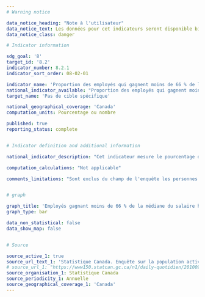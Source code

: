 ```yaml
---
# Warning notice

data_notice_heading: "Note à l'utilisateur"
data_notice_text: Les données pour cet indicateurs seront disponible bientôt, et seront ajouter à ce moment.
data_notice_class: danger

# Indicator information

sdg_goal: '8'
target_id: '8.2'
indicator_number: 8.2.1
indicator_sort_order: 08-02-01

indicator_name: 'Proportion des employés qui gagnent moins de 66 % de la médiane du salaire horaire des employés permanents à temps plein'
national_indicator_available: "Proportion des employés qui gagnent moins de 66 % de la médiane du salaire horaire des employés permanents à temps plein"
target_name: 'Pas de cible spécifique'

national_geographical_coverage: 'Canada'
computation_units: Pourcentage ou nombre

published: true
reporting_status: complete


# Indicator definition and additional information

national_indicator_description: "Cet indicateur mesure le pourcentage des employés qui gagnent moins du deux tiers de la médiane du salaire horaire des employés permanents à temps plein." 

computation_calculations: "Not applicable"

comments_limitations: "Sont exclus du champ de l'enquête les personnes qui vivent dans les réserves et dans d'autres peuplements autochtones des provinces, les membres à temps plein des Forces armées canadiennes, les pensionnaires d'établissements institutionnels et les ménages situés dans des régions extrêmement éloignées où la densité de population est très faible."


# graph

graph_title: 'Employés gagnant moins de 66 % de la médiane du salaire horaire des employés permanents à temps plein'
graph_type: bar

data_non_statistical: false
data_show_map: false


# Source

source_active_1: true
source_url_text_1: 'Statistique Canada. Enquête sur la population active. Totalisation personnalisée'
# source_url_1: "https://www150.statcan.gc.ca/n1/daily-quotidien/201009/dq201009a-eng.htm"
source_organisation_1: Statistique Canada
source_periodicity_1: Annuelle
source_geographical_coverage_1: 'Canada'
---
```

